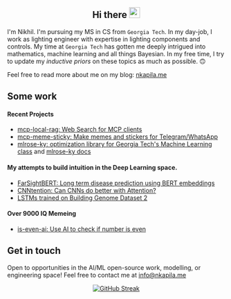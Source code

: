 <h2 align="center">Hi there <img src="https://media.giphy.com/media/hvRJCLFzcasrR4ia7z/giphy.gif" width="25"></h1>

I'm Nikhil. I'm pursuing my MS in CS from `Georgia Tech`. In my day-job, I work as lighting engineer with expertise in lighting components and controls. My time at `Georgia Tech` has gotten me deeply intrigued into mathematics, machine learning and all things Bayesian. In my free time, I try to update my *inductive priors* on these topics as much as possible. 🙃

Feel free to read more about me on my blog: [nkapila.me](https://nkapila.me)

## Some work
#### Recent Projects
- [mcp-local-rag: Web Search for MCP clients](https://github.com/nkapila6/mcp-local-rag/)
- [mcp-meme-sticky: Make memes and stickers for Telegram/WhatsApp](https://github.com/nkapila6/mcp-meme-sticky/)   
- [mlrose-ky: optimization library for Georgia Tech's Machine Learning class](https://github.com/knakamura13/mlrose-ky/) and [mlrose-ky docs](https://nkapila6.github.io/mlrose-ky/)

#### My attempts to build intuition in the Deep Learning space.
- [FarSightBERT: Long term disease prediction using BERT embeddings](https://github.com/AttentionSeekers/FarSightBERT/blob/main/submission/bd4h_final_report.pdf)
- [CNNtention: Can CNNs do better with Attention?](https://arxiv.org/abs/2412.11657)
- [LSTMs trained on Building Genome Dataset 2](https://github.com/nkapila6/lstm-bgd2)

#### Over 9000 IQ Memeing
- [is-even-ai: Use AI to check if number is even](https://github.com/nkapila6/is-even-ai)

## Get in touch
Open to opportunities in the AI/ML open-source work, modelling, or engineering space! Feel free to contact me at [info@nkapila.me](mailto:info@nkapila.me)

<div align="center">
<a href="https://git.io/streak-stats"><img src="https://github-readme-streak-stats.herokuapp.com?user=nkapila6&theme=humoris&date_format=j%2Fn%5B%2FY%5D&mode=weekly&hide_current_streak=true" alt="GitHub Streak" /></a>
</div>

<!-- 
[![An image of @nkapila6's Holopin badges, which is a link to view their full Holopin profile](https://holopin.me/nkapila6)](https://holopin.io/@nkapila6)
-->
